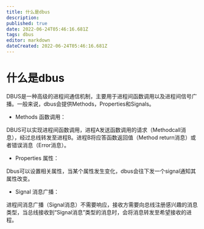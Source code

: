 ```yaml
---
title: 什么是dbus
description: 
published: true
date: 2022-06-24T05:46:16.681Z
tags: dbus
editor: markdown
dateCreated: 2022-06-24T05:46:16.681Z
---
```


# 什么是dbus
DBUS是一种高级的进程间通信机制，主要用于进程间函数调用以及进程间信号广播。一般来说，dbus会提供Methods，Properties和Signals。

- Methods 函数调用：

DBUS可以实现进程间函数调用，进程A发送函数调用的请求（Methodcall消息），经过总线转发至进程B。进程B将应答函数返回值（Method return消息）或者错误消息（Error消息）。

- Properties 属性：

Dbus可以设置相关属性，当某个属性发生变化，dbus会往下发一个signal通知其属性改变。

- Signal 消息广播：

进程间消息广播（Signal消息）不需要响应，接收方需要向总线注册感兴趣的消息类型，当总线接收到“Signal消息”类型的消息时，会将消息转发至希望接收的进程。